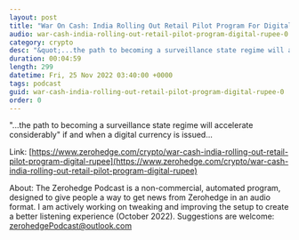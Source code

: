 ```yaml
---
layout: post
title: "War On Cash: India Rolling Out Retail Pilot Program For Digital Rupee"
audio: war-cash-india-rolling-out-retail-pilot-program-digital-rupee-0
category: crypto
desc: "&quot;...the path to becoming a surveillance state regime will accelerate considerably&quot; if and when a digital currency is issued..."
duration: 00:04:59
length: 299
datetime: Fri, 25 Nov 2022 03:40:00 +0000
tags: podcast
guid: war-cash-india-rolling-out-retail-pilot-program-digital-rupee-0
order: 0
---
```

&quot;...the path to becoming a surveillance state regime will accelerate considerably&quot; if and when a digital currency is issued...

Link: [https://www.zerohedge.com/crypto/war-cash-india-rolling-out-retail-pilot-program-digital-rupee](https://www.zerohedge.com/crypto/war-cash-india-rolling-out-retail-pilot-program-digital-rupee)

About: The Zerohedge Podcast is a non-commercial, automated program, designed to give people a way to get news from Zerohedge in an audio format.  I am actively working on tweaking and improving the setup to create a better listening experience (October 2022).  Suggestions are welcome: [zerohedgePodcast@outlook.com](mailto:zerohedgePodcast@outlook.com)